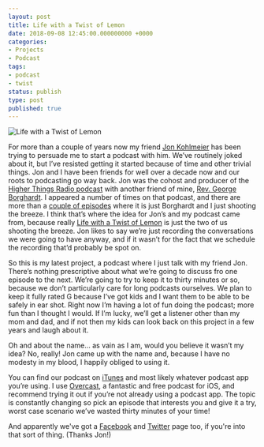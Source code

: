 ```yaml
---
layout: post
title: Life with a Twist of Lemon
date: 2018-09-08 12:45:00.000000000 +0000
categories:
- Projects
- Podcast
tags:
- podcast
- twist
status: publish
type: post
published: true
---
```


<img src="/assets/life-with-a-twist-of-lemon.jpg" srcset="/assets/life-with-a-twist-of-lemon.jpg, /assets/life-with-a-twist-of-lemon@2x.jpg 2x" alt="Life with a Twist of Lemon" class="post-img" />

For more than a couple of years now my friend [Jon Kohlmeier](http://jonkohlmeier.net/about/) has been trying to persuade me to start a podcast with him. We’ve routinely joked about it, but I’ve resisted getting it started because of time and other trivial things. Jon and I have been friends for well over a decade now and our roots to podcasting go way back. Jon was the cohost and producer of the [Higher Things Radio podcast](https://itunes.apple.com/us/podcast/ht-legacy-cast/id1424483387) with another friend of mine, [Rev. George Borghardt](https://twitter.com/revborghardt). I appeared a number of times on that podcast, and there are more than a [couple of episodes](https://itunes.apple.com/us/podcast/ht-legacy-cast/id1424483387#) where it is just Borghardt and I just shooting the breeze. I think that’s where the idea for Jon’s and my podcast came from, because really [Life with a Twist of Lemon](http://twistoflemonpod.com) is just the two of us shooting the breeze. Jon likes to say we’re just recording the conversations we were going to have anyway, and if it wasn’t for the fact that we schedule the recording that’d probably be spot on.

So this is my latest project, a podcast where I just talk with my friend Jon. There’s nothing prescriptive about what we’re going to discuss fro one episode to the next. We’re going to try to keep it to thirty minutes or so, because we don’t particularly care for long podcasts ourselves. We plan to keep it fully rated G because I’ve got kids and I want them to be able to be safely in ear shot. Right now I’m having a lot of fun doing the podcast; more fun than I thought I would. If I’m lucky, we’ll get a listener other than my mom and dad, and if not then my kids can look back on this project in a few years and laugh about it.

Oh and about the name... as vain as I am, would you believe it wasn’t my idea? No, really! Jon came up with the name and, because I have no modesty in my blood, I happily obliged to using it.

You can find our podcast on [iTunes](https://itunes.apple.com/us/podcast/life-with-a-twist-of-lemon/id1419902908?mt=2) and most likely whatever podcast app you’re using. I use [Overcast](https://overcast.fm/itunes1419902908/life-with-a-twist-of-lemon), a fantastic and free podcast for iOS, and recommend trying it out if you’re not already using a podcast app. The topic is constantly changing so pick an episode that interests you and give it a try, worst case scenario we’ve wasted thirty minutes of your time!

And apparently we've got a [Facebook](https://www.facebook.com/twistoflemonpod/) and [Twitter](https://twitter.com/twistoflemonpod) page too, if you're into that sort of thing. (Thanks Jon!)